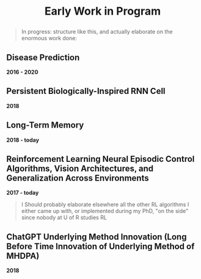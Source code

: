 # <p align='center'>Early Work in Program</p>

> In progress: structure like this, and actually elaborate on the enormous work done:

## Disease Prediction
**2016 - 2020**

## Persistent Biologically-Inspired RNN Cell 
**2018**

## Long-Term Memory
**2018 - today**

## Reinforcement Learning Neural Episodic Control Algorithms, Vision Architectures, and Generalization Across Environments
**2017 - today**

> I Should probably elaborate elsewhere all the other RL algorithms I either came up with, or implemented during my PhD, "on the side" since nobody at U of R studies RL

## ChatGPT Underlying Method Innovation (Long Before Time Innovation of Underlying Method of MHDPA)
**2018**
